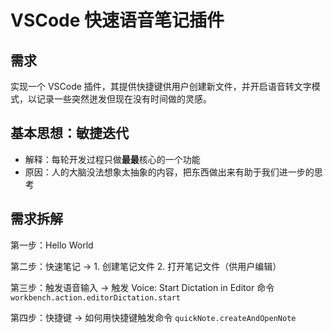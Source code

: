 # VSCode 快速语音笔记插件

## 需求
实现一个 VSCode 插件，其提供快捷键供用户创建新文件，并开启语音转文字模式，以记录一些突然迸发但现在没有时间做的灵感。

## 基本思想：敏捷迭代
- 解释：每轮开发过程只做**最最**核心的一个功能
- 原因：人的大脑没法想象太抽象的内容，把东西做出来有助于我们进一步的思考

## 需求拆解

第一步：Hello World

第二步：快速笔记 -> 1. 创建笔记文件 2. 打开笔记文件（供用户编辑）

第三步：触发语音输入 -> 触发 Voice: Start Dictation in Editor 命令 `workbench.action.editorDictation.start`

第四步：快捷键 -> 如何用快捷键触发命令 `quickNote.createAndOpenNote`

